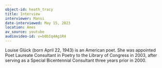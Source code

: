 ```yaml
---
object-id: heath_tracy
title: Interview
interviewer: Mansi
date-interviewed: May 15, 2023
location: Ames
av_source: youtube
audiovideo-id: v=b0bIq4Ag1R4
---
```


Louise Glück (born April 22, 1943) is an American poet. She was appointed Poet Laureate Consultant in Poetry to the Library of Congress in 2003, after serving as a Special Bicentennial Consultant three years prior in 2000.
